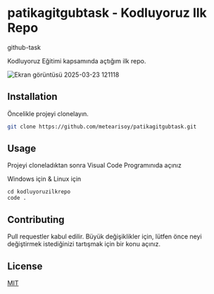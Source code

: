 # patikagitgubtask - Kodluyoruz Ilk Repo
github-task

Kodluyoruz Eğitimi kapsamında açtığım ilk repo.

![Ekran görüntüsü 2025-03-23 121118](https://github.com/user-attachments/assets/5314f385-63d4-49a0-bf10-d3a05db2c6b3)

## Installation
Öncelikle projeyi clonelayın.
```bash
git clone https://github.com/metearisoy/patikagitgubtask.git
```

## Usage
Projeyi cloneladıktan sonra Visual Code Programınıda açınız

Windows için & Linux için

```linux
cd kodluyoruzilkrepo
code .
```

## Contributing
Pull requestler kabul edilir. Büyük değişiklikler için, lütfen önce neyi değiştirmek istediğinizi tartışmak için bir konu açınız.

## License

[MIT](https://choosealicense.com/licenses/mit/)


